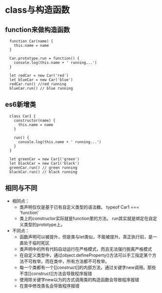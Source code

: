 # class与构造函数

## function来做构造函数
```
  function Car(name) {
    this.name = name
  }

  Car.prototype.run = function() {
    console.log(this.name + ' running...')
  }

  let redCar = new Car('red')
  let blueCar = new Car('blue')
  redCar.run() //red running
  blueCar.run() // blue running
```

## es6新增类
```
  class Car1 {
    constructor(name) {
      this.name = name
    }

    run() {
      console.log(this.name + ' running...')
    }
  }

  let greenCar = new Car1('green')
  let blackCar = new Car1('black')
  greenCar.run() // green running
  blackCar.run() // black running
```

## 相同与不同
  - 相同点：
    - 类声明仅仅是基于已有自定义类型的语法糖。 typeof Car1 === 'function'
    - 类上的constructor实际就是function里的方法。 run其实就是绑定在自定义类型的prototype上。
  - 不同点：  
    - 函数声明可以被提升，但是类与let类似，不能被提升。真正执行前，是一直处于临时死区
    - 类声明中的所有代码自动运行在严格模式，而且无法强行脱离严格模式
    - 在自定义类型中，通过object.defineProperty()方法可以手工指定某个方法不可枚举。而在类中，所有方法都不可枚举。
    - 每一个类都有一个[[construct]]的内部方法，通过关键字new调用。那些不含[[construct]]方法会导致程序报错
    - 使用除关键字new以为的方式调用类的构造函数会导致程序报错
    - 在类中修改类名会导致程序报错

